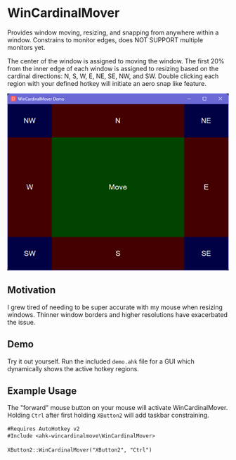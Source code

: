 # WinCardinalMover
Provides window moving, resizing, and snapping from anywhere within a window. Constrains to monitor edges, does NOT SUPPORT multiple monitors yet.

The center of the window is assigned to moving the window. The first 20% from the inner edge of each window is assigned to resizing based on the cardinal directions:  N, S, W, E, NE, SE, NW, and SW. Double clicking each region with your defined hotkey will initiate an aero snap like feature.

<p align="center" width="100%"><img src="WinCardinalMover-demo.png" alt="GUI with Buttons" width="642"/></p>

 ## Motivation
 I grew tired of needing to be super accurate with my mouse when resizing windows. Thinner window borders and higher resolutions have exacerbated the issue.

## Demo
Try it out yourself. Run the included `demo.ahk` file for a GUI which dynamically shows the active hotkey regions.

 ## Example Usage
The "forward" mouse button on your mouse will activate WinCardinalMover. Holding `Ctrl` after first holding `XButton2` will add taskbar constraining.
 ```ahk
#Requires AutoHotkey v2
#Include <ahk-wincardinalmove\WinCardinalMover>

XButton2::WinCardinalMover("XButton2", "Ctrl")
```
